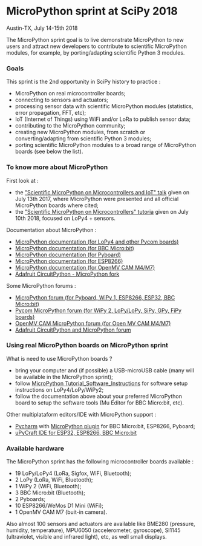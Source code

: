 # MicroPython sprint at SciPy 2018
Austin-TX, July 14-15th 2018

The MicroPython sprint goal is to live demonstrate MicroPython to new users and attract new developers to contribute to scientific MicroPython modules, for example, by porting/adapting scientific Python 3 modules.  

### Goals

This sprint is the 2nd opportunity in SciPy history to practice :
- MicroPython on real microcontroller boards;
- connecting to sensors and actuators;
- processing sensor data with scientific MicroPython modules (statistics, error propagation, FFT, etc);
- IoT (Internet of Things) using WiFi and/or LoRa to publish sensor data;
- contributing to the MicroPython community;
- creating new MicroPython modules, from scratch or converting/adapting from scientific Python 3 modules;
- porting scientific MicroPython modules to a broad range of MicroPython boards (see below the list).

### To know more about MicroPython

First look at :
- the ["Scientific MicroPython on Microcontrollers and IoT" talk](http://www.robertocolistete.net/MicroPythonSciPy2017/#/) given on July 13th 2017, where MicroPython were presented and all official MicroPython boards where cited;
- the ["Scientific MicroPython on Microcontrollers" tutoria](https://github.com/rcolistete/MicroPython_Tutorial_SciPy_2018) given on July 10th 2018, focused on LoPy4 + sensors. 

Documentation about MicroPython :
* [MicroPython documentation (for LoPy4 and other Pycom boards)](https://docs.pycom.io/)
* [MicroPython documentation (for BBC Micro:bit)](https://microbit-micropython.readthedocs.io/en/latest/)
* [MicroPython documentation (for Pyboard)](http://docs.micropython.org/en/latest/pyboard/)
* [MicroPython documentation (for ESP8266)](http://docs.micropython.org/en/latest/esp8266/)
* [MicroPython documentation (for OpenMV CAM M4/M7)](http://docs.openmv.io/)
* [Adafruit CircuitPython - MicroPython fork](https://circuitpython.readthedocs.io/en/latest/README.html)

Some MicroPython forums :
* [MicroPython forum (for Pyboard, WiPy 1, ESP8266, ESP32, BBC Micro:bit)](https://forum.micropython.org/)
* [Pycom MicroPython forum (for WiPy 2, LoPy/LoPy, SiPy, GPy, FiPy boards)](https://forum.pycom.io/)
* [OpenMV CAM MicroPython forum (for Open MV CAM M4/M7)](http://forums.openmv.io/)
* [Adafruit CircuitPython and MicroPython forum](https://forums.adafruit.com/viewforum.php?f=60)

### Using real MicroPython boards on MicroPython sprint

What is need to use MicroPython boards ?
- bring your computer and (if possible) a USB-microUSB cable (many will be available in the MicroPython sprint);
- follow [MicroPython Tutorial_Software_Instructions](https://github.com/rcolistete/MicroPython_Tutorial_SciPy_2018/blob/master/1_Tutorial_Software_Instructions/Tutorial_setup_instructions.ipynb) for software setup instructions on LoPy4/LoPy/WiPy2;
 - follow the documentation above about your preferred MicroPython board to setup the software tools (Mu Editor for BBC Micro:bit, etc).
 
Other multiplataform editors/IDE with MicroPython support :
- [Pycharm](https://www.jetbrains.com/pycharm/) with [MicroPython plugin](https://blog.jetbrains.com/pycharm/2018/01/micropython-plugin-for-pycharm/) for BBC Micro:bit, ESP8266, Pyboard;
- [uPyCraft IDE for ESP32, ESP8266, BBC Micro:bit](https://github.com/DFRobot/uPyCraft)

### Available hardware

The MicroPython sprint has the following microcontroller boards available :
* 19 LoPy/LoPy4 (LoRa, Sigfox, WiFi, Bluetooth);
* 2 LoPy (LoRa, WiFi, Bluetooth);
* 1 WiPy 2 (WiFi, Bluetooth);
* 3 BBC Micro:bit (Bluetooth);
* 2 Pyboards;
* 10 ESP8266/WeMos D1 Mini (WiFi);
* 1 OpenMV CAM M7 (buit-in camera).

Also almost 100 sensors and actuators are available like BME280 (pressure, humidity, temperature), MPU6050 (accelerometer, gyroscope), SI1145 (ultraviolet, visible and infrared light), etc, as well small displays.

